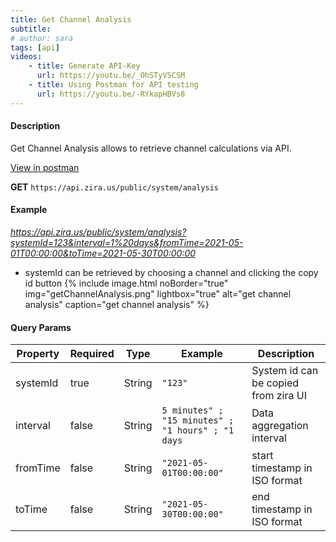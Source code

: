 ```yaml
---
title: Get Channel Analysis
subtitle: 
# author: sara
tags: [api]
videos: 
    - title: Generate API-Key
      url: https://youtu.be/_OhSTyVSCSM
    - title: Using Postman for API testing
      url: https://youtu.be/-RYkapHBVs8
---
```

#### Description 
Get Channel Analysis allows to retrieve channel calculations via API.

[View in postman](https://apidocs.zira.us/#2511a90b-e6bb-4b28-a403-0a7144416017)

**GET** `https://api.zira.us/public/system/analysis`
#### Example 

*https://api.zira.us/public/system/analysis?systemId=123&interval=1%20days&fromTime=2021-05-01T00:00:00&toTime=2021-05-30T00:00:00*


* systemId can be retrieved by choosing a channel and clicking the copy id button 
{% include image.html noBorder="true" img="getChannelAnalysis.png" lightbox="true" alt="get channel analysis" caption="get channel analysis" %}
#### Query Params

| Property  | Required | Type   | Example                                               | Description                                                                                                    |
| --------- | -------- | ------ | ----------------------------------------------------- | -------------------------------------------------------------------------------------------------------------- |
| systemId   | true     | String | `"123"`                                               | System id can be copied from zira UI       |
| interval | false     | String | `5 minutes" ; "15 minutes" ; "1 hours" ; "1 days`                               | Data aggregation interval          |
| fromTime    | false     | String | `"2021-05-01T00:00:00"` | 	start timestamp in ISO format  |
| toTime    | false     | String | `"2021-05-30T00:00:00"` | end timestamp in ISO format |

